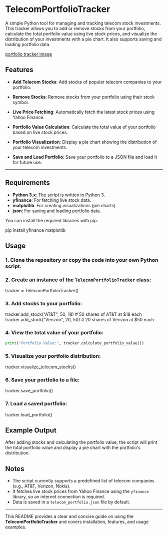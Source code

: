 # TelecomPortfolioTracker

A simple Python tool for managing and tracking telecom stock investments. This tracker allows you to add or remove stocks from your portfolio, calculate the total portfolio value using live stock prices, and visualize the distribution of your investments with a pie chart. It also supports saving and loading portfolio data.

[portfolio tracker image](https://github.com/user-attachments/assets/f06b9f5c-586c-409c-9b8d-e360474cd768)

## Features

- **Add Telecom Stocks**: Add stocks of popular telecom companies to your portfolio.
- **Remove Stocks**: Remove stocks from your portfolio using their stock symbol.

- **Live Price Fetching**: Automatically fetch the latest stock prices using Yahoo Finance.
- **Portfolio Value Calculation**: Calculate the total value of your portfolio based on live stock prices.
- **Portfolio Visualization**: Display a pie chart showing the distribution of your telecom investments.
- **Save and Load Portfolio**: Save your portfolio to a JSON file and load it for future use.

---

## Requirements

- **Python 3.x**: The script is written in Python 3.
- **yfinance**: For fetching live stock data.
- **matplotlib**: For creating visualizations (pie charts).
- **json**: For saving and loading portfolio data.

You can install the required libraries with pip:

pip install yfinance matplotlib

## Usage

### 1. Clone the repository or copy the code into your own Python script.
### 2. Create an instance of the `TelecomPortfolioTracker` class:


tracker = TelecomPortfolioTracker()


### 3. Add stocks to your portfolio:


tracker.add_stock("AT&T", 50, 18)  # 50 shares of AT&T at $18 each
tracker.add_stock("Verizon", 20, 50)  # 20 shares of Verizon at $50 each


### 4. View the total value of your portfolio:

```python
print("Portfolio Value:", tracker.calculate_portfolio_value())
```

### 5. Visualize your portfolio distribution:


tracker.visualize_telecom_stocks()


### 6. Save your portfolio to a file:


tracker.save_portfolio()


### 7. Load a saved portfolio:

tracker.load_portfolio()

## Example Output

After adding stocks and calculating the portfolio value, the script will print the total portfolio value and display a pie chart with the portfolio's distribution.


## Notes

- The script currently supports a predefined list of telecom companies (e.g., AT&T, Verizon, Nokia).
- It fetches live stock prices from Yahoo Finance using the `yfinance` library, so an internet connection is required.
- Data is saved in a `telecom_portfolio.json` file by default.

---
This README provides a clear and concise guide on using the **TelecomPortfolioTracker** and covers installation, features, and usage examples.
